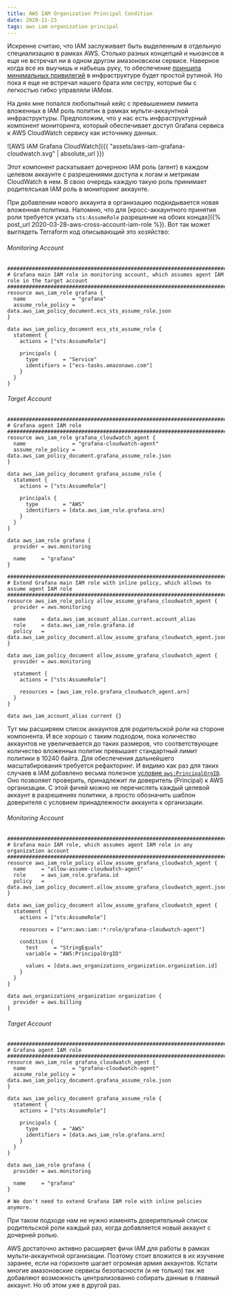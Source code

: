 ```yaml
---
title: AWS IAM Organization Principal Condition
date: 2020-11-23
tags: aws iam organization principal
---
```


Искренне считаю, что IAM заслуживает быть выделенным в отдельную специализацию в рамках AWS. Столько разных концепций и ньюансов я еще не встречал ни в одном другом амазоновском сервисе. Наверное когда все их выучишь и набьешь руку, то обеспечение [принципа минимальных привилегий](https://docs.aws.amazon.com/IAM/latest/UserGuide/best-practices.html#grant-least-privilege) в инфраструктуре будет простой рутиной. Но пока я еще не встречал нашего брата или сестру, которые бы с легкостью гибко управляли IAMом. 

На днях мне попался любопытный кейс с превышением лимита вложенных в IAM роль политик в рамках мульти-аккаунтной инфраструктуры. Предположим, что у нас есть инфраструктурный компонент мониторинга, который обеспечивает доступ Grafana сервиса к AWS CloudWatch сервису как источнику данных.

![AWS IAM Grafana CloudWatch]({{ "assets/aws-iam-grafana-cloudwatch.svg" | absolute_url }})

Этот компонент раскатывает дочернюю IAM роль (агент) в каждом целевом аккаунте с разрешениями доступа к логам и метрикам CloudWatch в нем. В свою очередь каждую такую роль принимает родителськая IAM роль в мониторинг аккаунте.

При добавлении нового аккаунта в организацию подкидывается новая вложенная политика. Напомню, что для [кросс-аккаунтного принятия роли требуется укзать `sts:AssumeRole` разрешение на обоих концах]({% post_url 2020-03-28-aws-cross-account-iam-role %}). Вот так может выглядеть Terraform код описывающий это хозяйство:

###### Monitoring Account

```hcl
################################################################################
# Grafana main IAM role in monitoring account, which assumes agent IAM role in the target account
################################################################################
resource aws_iam_role grafana {
  name               = "grafana"
  assume_role_policy = data.aws_iam_policy_document.ecs_sts_assume_role.json
}

data aws_iam_policy_document ecs_sts_assume_role {
  statement {
    actions = ["sts:AssumeRole"]

    principals {
      type        = "Service"
      identifiers = ["ecs-tasks.amazonaws.com"]
    }
  }
}
```

###### Target Account

```hcl
################################################################################
# Grafana agent IAM role
################################################################################
resource aws_iam_role grafana_cloudwatch_agent {
  name               = "grafana-cloudwatch-agent"
  assume_role_policy = data.aws_iam_policy_document.grafana_assume_role.json
}

data aws_iam_policy_document grafana_assume_role {
  statement {
    actions = ["sts:AssumeRole"]

    principals {
      type        = "AWS"
      identifiers = [data.aws_iam_role.grafana.arn]
    }
  }
}

data aws_iam_role grafana {
  provider = aws.monitoring

  name     = "grafana"
}

################################################################################
# Extend Grafana main IAM role with inline policy, which allows to assume agent IAM role
################################################################################
resource aws_iam_role_policy allow_assume_grafana_cloudwatch_agent {
  provider = aws.monitoring

  name     = data.aws_iam_account_alias.current.account_alias
  role     = data.aws_iam_role.grafana.id
  policy   = data.aws_iam_policy_document.allow_assume_grafana_cloudwatch_agent.json
}

data aws_iam_policy_document allow_assume_grafana_cloudwatch_agent {
  provider = aws.monitoring

  statement {
    actions = ["sts:AssumeRole"]

    resources = [aws_iam_role.grafana_cloudwatch_agent.arn]
  }
}

data aws_iam_account_alias current {}
```

Тут мы расширяем список аккаунтов для родительской роли на стороне компонента. И все хорошо с таким подходом, пока количество аккаунтов не увеличевается до таких размеров, что соответствующее количество вложенных политик превышает стандартный лимит политики в 10240 байта. Для обеспечения дальнейшего масштабирования требуется рефакторинг. И видимо как раз для таких случаев в IAM добавлено весьма полезное [условие `aws:PrincipalOrgID`](https://docs.aws.amazon.com/IAM/latest/UserGuide/reference_policies_condition-keys.html#condition-keys-principalorgid). Оно позволяет проверить, принадлежит ли доверитель (Principal) к AWS организации. С этой фичей можно не перечислять каждый целевой аккаунт в разрешениях политики, а просто обозначить шаблон доверителя с условием принадлежности аккаунта к организации.

###### Monitoring Account

```hcl
################################################################################
# Grafana main IAM role, which assumes agent IAM role in any organization account
################################################################################
resource aws_iam_role_policy allow_assume_grafana_cloudwatch_agent {
  name     = "allow-assume-cloudwatch-agent"
  role     = aws_iam_role.grafana.id
  policy   = data.aws_iam_policy_document.allow_assume_grafana_cloudwatch_agent.json
}

data aws_iam_policy_document allow_assume_grafana_cloudwatch_agent {
  statement {
    actions = ["sts:AssumeRole"]

    resources = ["arn:aws:iam::*:role/grafana-cloudwatch-agent"]

    condition {
      test     = "StringEquals"
      variable = "AWS:PrincipalOrgID"

      values = [data.aws_organizations_organization.organization.id]
    }
  }
}

data aws_organizations_organization organization {
  provider = aws.billing
}
```

###### Target Account

```hcl
################################################################################
# Grafana agent IAM role
################################################################################
resource aws_iam_role grafana_cloudwatch_agent {
  name               = "grafana-cloudwatch-agent"
  assume_role_policy = data.aws_iam_policy_document.grafana_assume_role.json
}

data aws_iam_policy_document grafana_assume_role {
  statement {
    actions = ["sts:AssumeRole"]

    principals {
      type        = "AWS"
      identifiers = [data.aws_iam_role.grafana.arn]
    }
  }
}

data aws_iam_role grafana {
  provider = aws.monitoring

  name     = "grafana"
}

# We don't need to extend Grafana IAM role with inline policies anymore. 
```

При таком подходе нам не нужно изменять доверительный список родительской роли каждый раз, когда добавляется новый аккаунт с дочерней ролью.

AWS достаточно активно расширяет фичи IAM для работы в рамках мульти-аккаунтной организации. Поэтому стоит вложится в их изучение заранее, если на горизонте шагает огромная армия аккаунтов. Кстати многие амазоновские сервисы безопасности (и не только) так же добавляют возможность централизованно собирать данные в главный аккаунт. Но об этом уже в другой раз.
